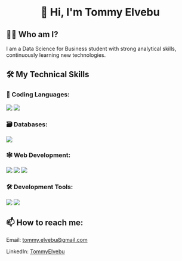 <h1 align="center">👋 Hi, I'm Tommy Elvebu</h1>

<h2>👨‍💻 Who am I?</h2>
  
<p>I am a Data Science for Business student with strong analytical skills, continuously learning new technologies.</p>

<h2>🛠️ My Technical Skills</h2>
  
<h3>🐍 Coding Languages:</h3>

<img src="https://img.shields.io/badge/-Python-black?style=flat-square&logo=Python">
<img src="https://img.shields.io/badge/-R-black?style=flat-square&logo=R">


<h3>🗃️ Databases:</h3>
<img src="https://img.shields.io/badge/-SQLite-black?style=flat-square&logo=SQLite">


<h3>🕸️ Web Development:</h3>
<img src="https://img.shields.io/badge/-HTML5-black?style=flat-square&logo=HTML5">
<img src="https://img.shields.io/badge/-CSS3-black?style=flat-square&logo=css3&logoColor=blue">
<img src="https://img.shields.io/badge/-Flask-black?style=flat-square&logo=flask">


<h3>🛠️ Development Tools:</h3>
<img src="https://img.shields.io/badge/-VSCode-black?style=flat-square&logo=visual-studio-code&logoColor=blueviolet">
<img src="https://img.shields.io/badge/-Github-black?style=flat-square&logo=Github">


<h2>📫 How to reach me:</h2>
<p>Email: <a href="mailto:tommy.elvebu@gmail.com">tommy.elvebu@gmail.com</a></p>
<p>LinkedIn: <a href="https://www.linkedin.com/in/tommy-elvebu-a43108254/" target="_blank">TommyElvebu</a></p>
